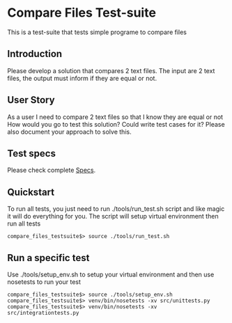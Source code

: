 Compare Files Test-suite
=============================
This is a test-suite that tests simple programe to compare files

Introduction
------------
Please develop a solution that compares 2 text files. The input are 2 text files, the output must inform if they are equal or not.

User Story
----------
As a user I need to compare 2 text files so that I know they are equal or not How would you go to test this solution? Could write test cases for it? Please also document your approach to solve this.

Test specs
----------
Please check complete [Specs](https://docs.google.com/spreadsheets/d/1ggEjlWQWNsCzmqT1aCzxL_weYKDMkibZ-yDmpOOtu4M/pubhtml).

Quickstart
----------
To run all tests, you just need to run ./tools/run_test.sh script and like magic it will do everything for you. The script will setup virtual environment then run all tests

```
compare_files_testsuite$> source ./tools/run_test.sh
```

Run a specific test
-------------------
Use ./tools/setup_env.sh to setup your virtual environment and then use nosetests to run your test

```
compare_files_testsuite$> source ./tools/setup_env.sh
compare_files_testsuite$> venv/bin/nosetests -xv src/unittests.py
compare_files_testsuite$> venv/bin/nosetests -xv src/integrationtests.py
